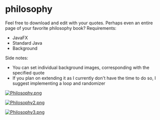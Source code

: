 # philosophy

Feel free to download and edit with your quotes. Perhaps even an entire page of your favorite philosophy book?
Requirements:
- JavaFX
- Standard Java
- Background 

Side notes:
- You can set individual background images, corresponding with the specified quote
- If you plan on extending it as I currently don't have the time to do so, I suggest implementing a loop and randomizer

[![Philosophy.png](https://s26.postimg.org/wlfatifkp/Philosophy.png)](https://postimg.org/image/6d4644vh1/)


[![Philosophy2.png](https://s26.postimg.org/sqgi4olsp/Philosophy2.png)](https://postimg.org/image/8j32cdob9/)

[![Philosophy3.png](https://s26.postimg.org/8x4ebz8ex/Philosophy3.png)](https://postimg.org/image/yfwqozryt/)
